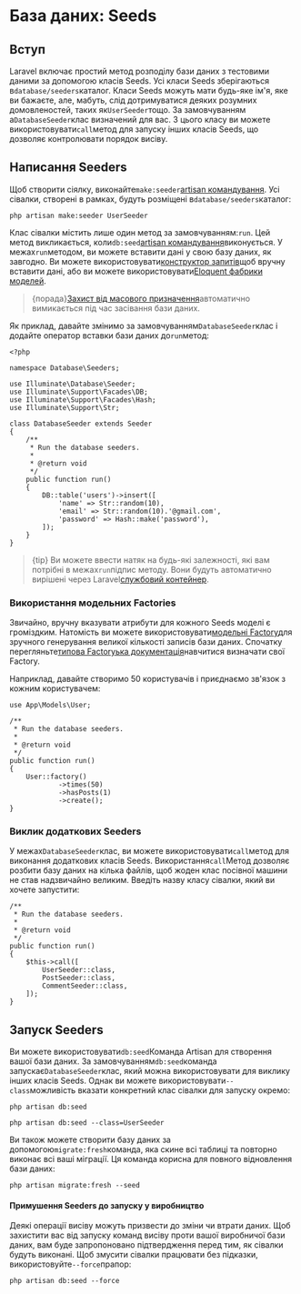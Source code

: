 # База даних: Seeds

[comment]: <> (-   [Вступ]&#40;#introduction&#41;)

[comment]: <> (-   [Написання Seeders]&#40;#writing-seeders&#41;)

[comment]: <> (    -   [Використання модельних Factories]&#40;#using-model-factories&#41;)

[comment]: <> (    -   [Виклик додаткових Seeders]&#40;#calling-additional-seeders&#41;)

[comment]: <> (-   [Запуск Seeders]&#40;#running-seeders&#41;)

<a name="introduction"></a>

## Вступ

Laravel включає простий метод розподілу бази даних з тестовими даними за допомогою класів Seeds. Усі класи Seeds зберігаються в`database/seeders`каталог. Класи Seeds можуть мати будь-яке ім'я, яке ви бажаєте, але, мабуть, слід дотримуватися деяких розумних домовленостей, таких як`UserSeeder`тощо. За замовчуванням a`DatabaseSeeder`клас визначений для вас. З цього класу ви можете використовувати`call`метод для запуску інших класів Seeds, що дозволяє контролювати порядок висіву.

<a name="writing-seeders"></a>

## Написання Seeders

Щоб створити сіялку, виконайте`make:seeder`[artisan командування](/docs/{{version}}/artisan). Усі сівалки, створені в рамках, будуть розміщені в`database/seeders`каталог:

    php artisan make:seeder UserSeeder

Клас сівалки містить лише один метод за замовчуванням:`run`. Цей метод викликається, коли`db:seed`[artisan командування](/docs/{{version}}/artisan)виконується. У межах`run`методом, ви можете вставити дані у свою базу даних, як завгодно. Ви можете використовувати[конструктор запитів](/docs/{{version}}/queries)щоб вручну вставити дані, або ви можете використовувати[Eloquent фабрики моделей](/docs/{{version}}/database-testing#writing-factories).

> {порада}[Захист від масового призначення](/docs/{{version}}/eloquent#mass-assignment)автоматично вимикається під час засівання бази даних.

Як приклад, давайте змінимо за замовчуванням`DatabaseSeeder`клас і додайте оператор вставки бази даних до`run`метод:

    <?php

    namespace Database\Seeders;

    use Illuminate\Database\Seeder;
    use Illuminate\Support\Facades\DB;
    use Illuminate\Support\Facades\Hash;
    use Illuminate\Support\Str;

    class DatabaseSeeder extends Seeder
    {
        /**
         * Run the database seeders.
         *
         * @return void
         */
        public function run()
        {
            DB::table('users')->insert([
                'name' => Str::random(10),
                'email' => Str::random(10).'@gmail.com',
                'password' => Hash::make('password'),
            ]);
        }
    }

> {tip} Ви можете ввести натяк на будь-які залежності, які вам потрібні в межах`run`підпис методу. Вони будуть автоматично вирішені через Laravel[службовий контейнер](/docs/{{version}}/container).

<a name="using-model-factories"></a>

### Використання модельних Factories

Звичайно, вручну вказувати атрибути для кожного Seeds моделі є громіздким. Натомість ви можете використовувати[модельні Factory](/docs/{{version}}/database-testing#writing-factories)для зручного генерування великої кількості записів бази даних. Спочатку перегляньте[типова Factoryька документація](/docs/{{version}}/database-testing#writing-factories)навчитися визначати свої Factory.

Наприклад, давайте створимо 50 користувачів і приєднаємо зв'язок з кожним користувачем:

    use App\Models\User;

    /**
     * Run the database seeders.
     *
     * @return void
     */
    public function run()
    {
        User::factory()
                ->times(50)
                ->hasPosts(1)
                ->create();
    }

<a name="calling-additional-seeders"></a>

### Виклик додаткових Seeders

У межах`DatabaseSeeder`клас, ви можете використовувати`call`метод для виконання додаткових класів Seeds. Використання`call`Метод дозволяє розбити базу даних на кілька файлів, щоб жоден клас посівної машини не став надзвичайно великим. Введіть назву класу сівалки, який ви хочете запустити:

    /**
     * Run the database seeders.
     *
     * @return void
     */
    public function run()
    {
        $this->call([
            UserSeeder::class,
            PostSeeder::class,
            CommentSeeder::class,
        ]);
    }

<a name="running-seeders"></a>

## Запуск Seeders

Ви можете використовувати`db:seed`Команда Artisan для створення вашої бази даних. За замовчуванням`db:seed`команда запускає`DatabaseSeeder`клас, який можна використовувати для виклику інших класів Seeds. Однак ви можете використовувати`--class`можливість вказати конкретний клас сівалки для запуску окремо:

    php artisan db:seed

    php artisan db:seed --class=UserSeeder

Ви також можете створити базу даних за допомогою`migrate:fresh`команда, яка скине всі таблиці та повторно виконає всі ваші міграції. Ця команда корисна для повного відновлення бази даних:

    php artisan migrate:fresh --seed

<a name="forcing-seeding-production"></a>

#### Примушення Seeders до запуску у виробництво

Деякі операції висіву можуть призвести до зміни чи втрати даних. Щоб захистити вас від запуску команд висіву проти вашої виробничої бази даних, вам буде запропоновано підтвердження перед тим, як сівалки будуть виконані. Щоб змусити сівалки працювати без підказки, використовуйте`--force`прапор:

    php artisan db:seed --force
